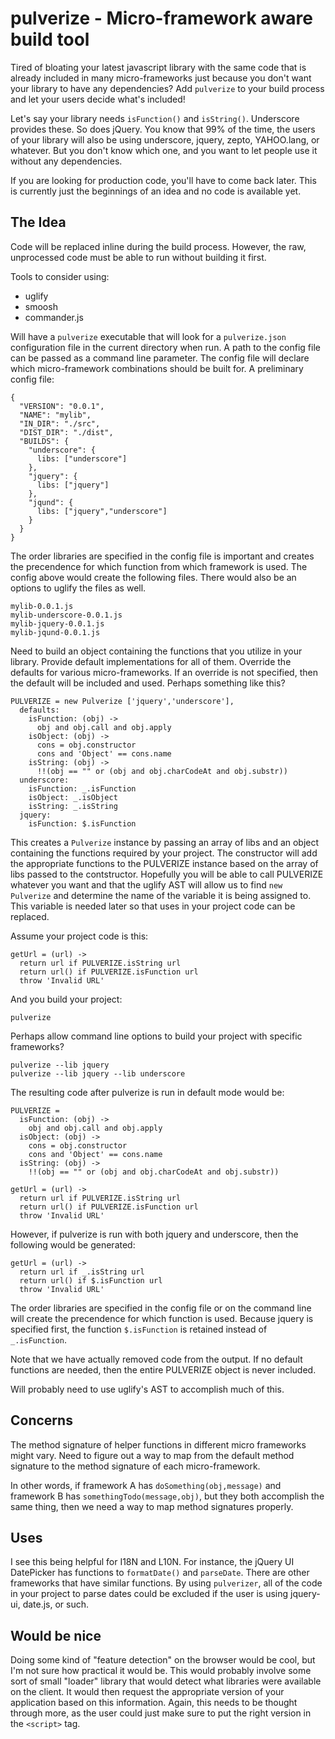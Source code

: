 # pulverize - Micro-framework aware build tool

Tired of bloating your latest javascript library with the same code that is already included in many micro-frameworks
just because you don't want your library to have any dependencies? Add `pulverize` to your build process and let
your users decide what's included! 

Let's say your library needs `isFunction()` and `isString()`. Underscore provides these. So does jQuery. You know that
99% of the time, the users of your library will also be using underscore, jquery, zepto, YAHOO.lang, or whatever. But you don't know
which one, and you want to let people use it without any dependencies. 

If you are looking for production code, you'll have to come back later. This is currently just the beginnings of 
an idea and no code is available yet.

## The Idea

Code will be replaced inline during the build process. However, the raw, unprocessed code must be able to run without
building it first.

Tools to consider using:

* uglify
* smoosh
* commander.js

Will have a `pulverize` executable that will look for a `pulverize.json` configuration file in the current directory
when run. A path to the config file can be passed as a command line parameter. The config file will declare which
micro-framework combinations should be built for. A preliminary config file:

    {
      "VERSION": "0.0.1",
      "NAME": "mylib",
      "IN_DIR": "./src",
      "DIST_DIR": "./dist",
      "BUILDS": {
        "underscore": {
          libs: ["underscore"]
        },
        "jquery": {
          libs: ["jquery"]
        },
        "jqund": {
          libs: ["jquery","underscore"]
        }
      }
    }


The order libraries are specified in the config file is important and creates the precendence for which function 
from which framework is used. The config above would create the following files. There would also be an options 
to uglify the files as well.

    mylib-0.0.1.js
    mylib-underscore-0.0.1.js
    mylib-jquery-0.0.1.js
    mylib-jqund-0.0.1.js

Need to build an object containing the functions that you utilize in your library. Provide default implementations
for all of them. Override the defaults for various micro-frameworks. If an override is not specified, then the 
default will be included and used. Perhaps something like this?

    PULVERIZE = new Pulverize ['jquery','underscore'],
      defaults:
        isFunction: (obj) ->
          obj and obj.call and obj.apply
        isObject: (obj) ->
          cons = obj.constructor
          cons and 'Object' == cons.name
        isString: (obj) ->
          !!(obj == "" or (obj and obj.charCodeAt and obj.substr))    
      underscore:
        isFunction: _.isFunction
        isObject: _.isObject
        isString: _.isString
      jquery:
        isFunction: $.isFunction

This creates a `Pulverize` instance by passing an array of libs and an object containing the functions required by
your project. The constructor will add the appropriate functions to the PULVERIZE instance based on the array of 
libs passed to the contstructor.  Hopefully you will be able to call PULVERIZE whatever you want and that the
uglify AST will allow us to find `new Pulverize` and determine the name of the variable it is being assigned to.
This variable is needed later so that uses in your project code can be replaced.

Assume your project code is this:

    getUrl = (url) ->
      return url if PULVERIZE.isString url
      return url() if PULVERIZE.isFunction url
      throw 'Invalid URL'

And you build your project:

    pulverize

Perhaps allow command line options to build your project with specific frameworks?

    pulverize --lib jquery
    pulverize --lib jquery --lib underscore

The resulting code after pulverize is run in default mode would be:

    PULVERIZE = 
      isFunction: (obj) ->
        obj and obj.call and obj.apply
      isObject: (obj) ->
        cons = obj.constructor
        cons and 'Object' == cons.name
      isString: (obj) ->
        !!(obj == "" or (obj and obj.charCodeAt and obj.substr))    

    getUrl = (url) ->
      return url if PULVERIZE.isString url
      return url() if PULVERIZE.isFunction url
      throw 'Invalid URL'

However, if pulverize is run with both jquery and underscore, then the following would
be generated:

    getUrl = (url) ->
      return url if _.isString url
      return url() if $.isFunction url
      throw 'Invalid URL'

The order libraries are specified in the config file or on the command line will create
the precendence for which function is used. Because jquery is specified first, the
function `$.isFunction` is retained instead of `_.isFunction`.

Note that we have actually removed code from the output. If no default functions are
needed, then the entire PULVERIZE object is never included.

Will probably need to use uglify's AST to accomplish much of this.

## Concerns

The method signature of helper functions in different micro frameworks might vary. Need
to figure out a way to map from the default method signature to the method signature of
each micro-framework.

In other words, if framework A has `doSomething(obj,message)` and framework B has
`somethingTodo(message,obj)`, but they both accomplish the same thing, then we need a
way to map method signatures properly.

## Uses

I see this being helpful for I18N and L10N. For instance, the jQuery UI DatePicker has
functions to `formatDate()` and `parseDate`. There are other frameworks that have
similar functions. By using `pulverizer`, all of the code in your project to parse
dates could be excluded if the user is using jquery-ui, date.js, or such.

## Would be nice

Doing some kind of "feature detection" on the browser would be cool, but I'm not sure
how practical it would be. This would probably involve some sort of small "loader"
library that would detect what libraries were available on the client. It would then
request the appropriate version of your application based on this information. Again,
this needs to be thought through more, as the user could just make sure to put the
right version in the `<script>` tag.


